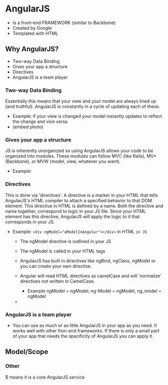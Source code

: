 # AngularJS

* Is a front-end FRAMEWORK (similar to Backbone)
* Created by Google
* Templated with HTML

## Why AngularJS?

* Two-way Data Binding
* Gives your app a structure
* Directives
* AngularJS is a team player

### Two-way Data Binding

Essentially this means that your view and your model are always lined up (and truthful). AngularJS is constantly in a cycle of updating each of these.
* Example: if your view is changed your model instantly updates to reflect the change and vice versa
* (embed photo)

### Gives your app a structure

JS is inherently unorganized so using AngularJS allows your code to be organized into modules. These modules can follow MVC (like Rails), MV* (Backbone), or MVW (model, view, whatever you want).
* Example:

### Directives

This is done via 'directives'. A directive is a marker in your HTML that tells AngularJS's HTML compiler to attach a specified behavior to that DOM element. This directive in HTML is defined by a name. Both the directive and name together, correspond to logic in your JS file. Since your HTML element has this directive, AngularJS will apply the logic to it that corresponds in your JS.

* Example:
  ```<div ngModel="aModelInAngular"></div>``` in HTML
  ```in JS```
  * The ngModel directive is outlined in your JS
  * The ngModel is called in your HTML tags
  * AngularJS has built in directives like ngBind, ngClass, ngModel or you can create your own directive.
  * Angular will read HTML directives as camelCase and will 'normalize' directives not written in CamelCase.
    * Example ngModel = ngModel, ng-Model = ngModel, ng_model = ngModel

  *


### AngularJS is a team player

* You can use as much or as little AngularJS in your app as you need. It works well with other fron-end frameworks. If there is only a small part of your app that needs the specificity of AngularJS you can apply it.

## Model/Scope

### Other
$ means it is a core AngularJS service
